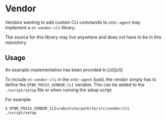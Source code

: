 # Vendor
Vendors wanting to add custom CLI commands to `otbr-agent` may implement a `ot-vendor-cli` library.

The source for this library may live anywhere and does not have to be in this repository.

## Usage
An example implementation has been provided in [cli][cli]

To include `ot-vendor-cli` in the `otbr-agent` build, the vendor simply has to define the `OTBR_POSIX_VENDOR_CLI` variable. This can be added to the `./script/setup` file or when running the setup script

For example:
```shell
$ OTBR_POSIX_VENDOR_CLI=/absolute/path/to/src/vendor/cli ./script/setup
```













